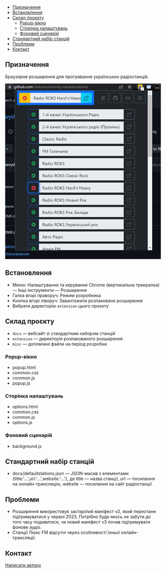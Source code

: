 <!-- START doctoc generated TOC please keep comment here to allow auto update -->
<!-- DON'T EDIT THIS SECTION, INSTEAD RE-RUN doctoc TO UPDATE -->

- [Призначення](#%D0%BF%D1%80%D0%B8%D0%B7%D0%BD%D0%B0%D1%87%D0%B5%D0%BD%D0%BD%D1%8F)
- [Встановлення](#%D0%B2%D1%81%D1%82%D0%B0%D0%BD%D0%BE%D0%B2%D0%BB%D0%B5%D0%BD%D0%BD%D1%8F)
- [Склад проєкту](#%D1%81%D0%BA%D0%BB%D0%B0%D0%B4-%D0%BF%D1%80%D0%BE%D1%94%D0%BA%D1%82%D1%83)
  - [Popup-вікно](#popup-%D0%B2%D1%96%D0%BA%D0%BD%D0%BE)
  - [Сторінка налаштувань](#%D1%81%D1%82%D0%BE%D1%80%D1%96%D0%BD%D0%BA%D0%B0-%D0%BD%D0%B0%D0%BB%D0%B0%D1%88%D1%82%D1%83%D0%B2%D0%B0%D0%BD%D1%8C)
  - [Фоновий сценарій](#%D1%84%D0%BE%D0%BD%D0%BE%D0%B2%D0%B8%D0%B9-%D1%81%D1%86%D0%B5%D0%BD%D0%B0%D1%80%D1%96%D0%B9)
- [Стандартний набір станцій](#%D1%81%D1%82%D0%B0%D0%BD%D0%B4%D0%B0%D1%80%D1%82%D0%BD%D0%B8%D0%B9-%D0%BD%D0%B0%D0%B1%D1%96%D1%80-%D1%81%D1%82%D0%B0%D0%BD%D1%86%D1%96%D0%B9)
- [Проблеми](#%D0%BF%D1%80%D0%BE%D0%B1%D0%BB%D0%B5%D0%BC%D0%B8)
- [Контакт](#%D0%BA%D0%BE%D0%BD%D1%82%D0%B0%D0%BA%D1%82)

<!-- END doctoc generated TOC please keep comment here to allow auto update -->

## Призначення

Браузерне розширення для програвання українських радіостанцій.

![image-20220711221941702](docs\popup.png)

## Встановлення

- Меню: Налаштування та керування Chrome (вертикальна трикрапка) — Інші інструменти — Розширення
- Галка вгорі праворуч: Режим розробника
- Кнопка вгорі ліворуч: Завантажити розпаковане розширення
- Вибрати директорію <code>extension</code> цього проєкту

## Склад проєкту

* <code>docs</code> — вебсайт зі стандартним набором станцій  
* <code>extension</code> — директорія розпакованого розширення
* <code>misc</code> — допоміжні файли на період розробки

### Popup-вікно

- popup.html
- common.css
- common.js
- popup.js

### Сторінка налаштувань

- options.html
- common.css
- common.js
- options.js

### Фоновий сценарій

- background.js

## Стандартний набір станцій

- docs/defaultstations.json — JSON-масив з елементами {title:'...',url:'...',website:'...'}, де title — назва станції, url — посилання на онлайн-трансляцію, website — посилання на сайт радіостанції

## Проблеми

- Розширення використовує застарілий маніфест v2, який перестане підтримуватися у червні 2023. Потрібно буде якось не забути до того часу подивитися, чи новий маніфест v3 почав підтримувати фонове аудіо.
- Станції Люкс FM відсутні через особливості їхньої онлайн-трансляції.

## Контакт

[Написати автору](mailto:oleksa.vyshnivsky@gmail.com)
